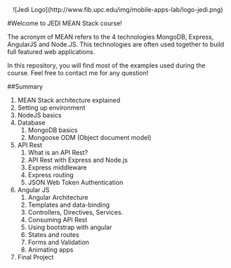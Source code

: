 <center>![Jedi Logo](http://www.fib.upc.edu/img/mobile-apps-lab/logo-jedi.png)</center>

#Welcome to JEDI MEAN Stack course!

The acronym of MEAN refers to the 4 technologies MongoDB, Express, AngularJS and Node.JS. This technologies are often
used together to build full featured web applications.

In this repository, you will find most of the examples used during the course. Feel free to contact me for any question!

##Summary
1. MEAN Stack architecture explained
2. Setting up environment
3. NodeJS basics
4. Database
    1. MongoDB basics
    2. Mongoose ODM (Object document model)
5. API Rest
	1. What is an API Rest?
	2. API Rest with Express and Node.js
    3. Express middleware
	4. Express routing
	5. JSON Web Token Authentication
6.  Angular JS
	1. Angular Architecture
	2. Templates and data-binding
	3. Controllers, Directives, Services.
	4. Consuming API Rest
	5. Using bootstrap with angular
	6. States and routes
	7. Forms and Validation
	8. Animating apps
7. Final Project
